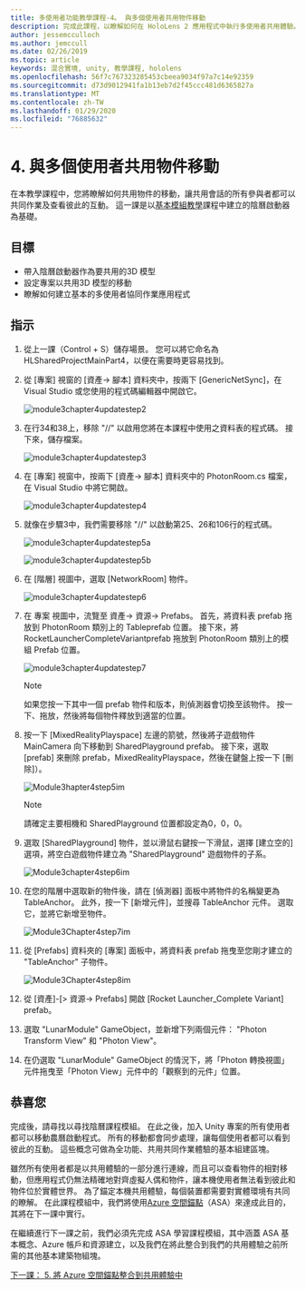 ```yaml
---
title: 多使用者功能教學課程-4。 與多個使用者共用物件移動
description: 完成此課程，以瞭解如何在 HoloLens 2 應用程式中執行多使用者共用體驗。
author: jessemcculloch
ms.author: jemccull
ms.date: 02/26/2019
ms.topic: article
keywords: 混合實境, unity, 教學課程, hololens
ms.openlocfilehash: 56f7c767323285453cbeea9034f97a7c14e92359
ms.sourcegitcommit: d73d9012941fa1b13eb7d2f45ccc481d6365827a
ms.translationtype: MT
ms.contentlocale: zh-TW
ms.lasthandoff: 01/29/2020
ms.locfileid: "76885632"
---
```

# <a name="4-sharing-object-movements-with-multiple-users"></a>4. 與多個使用者共用物件移動

在本教學課程中，您將瞭解如何共用物件的移動，讓共用會話的所有參與者都可以共同作業及查看彼此的互動。 這一課是以[基本模組教學](mrlearning-base.md)課程中建立的陰曆啟動器為基礎。

## <a name="objectives"></a>目標

- 帶入陰曆啟動器作為要共用的3D 模型
- 設定專案以共用3D 模型的移動
- 瞭解如何建立基本的多使用者協同作業應用程式

## <a name="instructions"></a>指示

1. 從上一課（Control + S）儲存場景。 您可以將它命名為 HLSharedProjectMainPart4，以便在需要時更容易找到。

2. 從 [專案] 視窗的 [資產-> 腳本] 資料夾中，按兩下 [GenericNetSync]，在 Visual Studio 或您使用的程式碼編輯器中開啟它。  

    ![module3chapter4updatestep2](images/module3chapter4updatestep2.png)

3. 在行34和38上，移除 "//" 以啟用您將在本課程中使用之資料表的程式碼。 接下來，儲存檔案。

    ![module3chapter4updatestep3](images/module3chapter4updatestep3.png)

4. 在 [專案] 視窗中，按兩下 [資產-> 腳本] 資料夾中的 PhotonRoom.cs 檔案，在 Visual Studio 中將它開啟。

    ![module3chapter4updatestep4](images/module3chapter4updatestep4.png)

5. 就像在步驟3中，我們需要移除 "//" 以啟動第25、26和106行的程式碼。

    ![module3chapter4updatestep5a](images/module3chapter4updatestep5a.png)

    ![module3chapter4updatestep5b](images/module3chapter4updatestep5b.png)

6. 在 [階層] 視圖中，選取 [NetworkRoom] 物件。

    ![module3chapter4updatestep6](images/module3chapter4updatestep6.png)

7. 在 專案 視圖中，流覽至 資產-> 資源-> Prefabs。 首先，將資料表 prefab 拖放到 PhotonRoom 類別上的 Tableprefab 位置。 接下來，將 RocketLauncherCompleteVariantprefab 拖放到 PhotonRoom 類別上的模組 Prefab 位置。

    ![module3chapter4updatestep7](images/module3chapter4updatestep7.png)

    >[!NOTE]
    >如果您按一下其中一個 prefab 物件和版本，則偵測器會切換至該物件。 按一下、拖放，然後將每個物件釋放到適當的位置。

8. 按一下 [MixedRealityPlayspace] 左邊的箭號，然後將子遊戲物件 MainCamera 向下移動到 SharedPlayground prefab。 接下來，選取 [prefab] 來刪除 prefab，MixedRealityPlayspace，然後在鍵盤上按一下 [刪除]）。

    ![Module3hapter4step5im](images/module3chapter4step5im.PNG)

    >[!NOTE]
    >請確定主要相機和 SharedPlayground 位置都設定為0，0，0。

9. 選取 [SharedPlayground] 物件，並以滑鼠右鍵按一下滑鼠，選擇 [建立空的] 選項，將空白遊戲物件建立為 "SharedPlayground" 遊戲物件的子系。

   ![Module3chapter4step6im](images/module3chapter4step6im.PNG)

10. 在您的階層中選取新的物件後，請在 [偵測器] 面板中將物件的名稱變更為 TableAnchor。 此外，按一下 [新增元件]，並搜尋 TableAnchor 元件。 選取它，並將它新增至物件。

    ![Module3Chapter4step7im](images/module3chapter4step7im.PNG)

11. 從 [Prefabs] 資料夾的 [專案] 面板中，將資料表 prefab 拖曳至您剛才建立的 "TableAnchor" 子物件。

    ![Module3Chapter4step8im](images/module3chapter4step8im.PNG)
   
12. 從 [資產]-[> 資源-> Prefabs] 開啟 [Rocket Launcher_Complete Variant] prefab。

13. 選取 "LunarModule" GameObject，並新增下列兩個元件： "Photon Transform View" 和 "Photon View"。

14. 在仍選取 "LunarModule" GameObject 的情況下，將「Photon 轉換視圖」元件拖曳至「Photon View」元件中的「觀察到的元件」位置。

## <a name="congratulations"></a>恭喜您

完成後，請尋找以尋找陰曆課程模組。 在此之後，加入 Unity 專案的所有使用者都可以移動農曆啟動程式。  所有的移動都會同步處理，讓每個使用者都可以看到彼此的互動。 這些概念可做為全功能、共用共同作業體驗的基本組建區塊。

雖然所有使用者都是以共用體驗的一部分進行連線，而且可以查看物件的相對移動，但應用程式仍無法精確地對齊虛擬人偶和物件，讓本機使用者無法看到彼此和物件位於實體世界。 為了錨定本機共用體驗，每個裝置都需要對實體環境有共同的瞭解。 在此課程模組中，我們將使用[Azure 空間錨點](<https://azure.microsoft.com//services/spatial-anchors/>)（ASA）來達成此目的，其將在下一課中實行。

在繼續進行下一課之前，我們必須先完成 ASA 學習課程模組，其中涵蓋 ASA 基本概念、Azure 帳戶和資源建立，以及我們在將此整合到我們的共用體驗之前所需的其他基本建築物組塊。

[下一課： 5. 將 Azure 空間錨點整合到共用體驗中](mrlearning-sharing(photon)-ch5.md)
